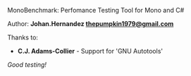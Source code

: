 MonoBenchmark: Perfomance Testing Tool for Mono and C#

Author: **Johan.Hernandez <thepumpkin1979@gmail.com>**

Thanks to:
  * **C.J. Adams-Collier** - Support for 'GNU Autotools'

_Good testing!_
